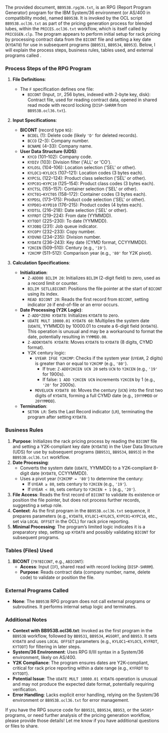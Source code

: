 The provided document, `BB953B.rpg36.txt`, is an RPG (Report Program Generator) program for the IBM System/36 environment (or AS/400 in compatibility mode), named `BB953B`. It is invoked by the OCL script `BB953B.ocl36.txt` as part of the pricing generation process for blended lubes, within the `PRICES.ocl36.txt` workflow, which is itself called by `PRICEGEN.clp`. The program appears to perform initial setup for rack pricing by processing contract data from the `BICONT` file and setting a key date (`KYDAT8`) for use in subsequent programs (`BB9531`, `BB9534`, `BB953`). Below, I will explain the process steps, business rules, tables used, and external programs called .

### Process Steps of the RPG Program

1. **File Definitions**:
   - The `F` specification defines one file:
     - `BICONT` (Input, `IF`, 256 bytes, indexed with 2-byte key, disk): Contract file, used for reading contract data, opened in shared read mode with record locking (`DISP-SHRRM` from `BB953B.ocl36.txt`).

2. **Input Specifications**:
   - **BICONT** (record type `NS`):
     - `BCDEL` (1): Delete code (likely `'D'` for deleted records).
     - `BCCO` (2–3): Company number.
     - `BCNAME` (4–33): Company name.
   - **User Data Structure (UDS)**:
     - `KYCO` (101–102): Company code.
     - `KYDIV` (103): Division filter ('ALL' or 'CO').
     - `KYLOSL` (104–106): Location selection ('SEL' or other).
     - `KYLOC1`–`KYLOC5` (107–121): Location codes (3 bytes each).
     - `KYPCSL` (122–124): Product class selection ('SEL' or other).
     - `KYPC01`–`KYPC10` (125–154): Product class codes (3 bytes each).
     - `KYCTSL` (155–157): Container selection ('SEL' or other).
     - `KYCT01`–`KYCT05` (158–172): Container codes (3 bytes each).
     - `KYPDSL` (173–175): Product code selection ('SEL' or other).
     - `KYPD01`–`KYPD10` (176–215): Product codes (4 bytes each).
     - `KYDTSL` (216–218): Date selection ('SEL' or other).
     - `KYFRDT` (219–224): From date (YYMMDD).
     - `KYTODT` (225–230): To date (YYMMDD).
     - `KYJOBQ` (231): Job queue indicator.
     - `KYCOPY` (232–233): Copy number.
     - `KYDVNO` (234–235): Division number.
     - `KYDAT8` (236–243): Key date (CYMD format, CCYYMMDD).
     - `Y2KCEN` (509–510): Century (e.g., `'19'`).
     - `Y2KCMP` (511–512): Comparison year (e.g., `'80'` for Y2K pivot).

3. **Calculation Specifications**:
   - **Initialization**:
     - `Z-ADD00 BILIM 20`: Initializes `BILIM` (2-digit field) to zero, used as a record limit or counter.
     - `BILIM SETLLBICONT`: Positions the file pointer at the start of `BICONT` using its index.
     - `READ BICONT 20`: Reads the first record from `BICONT`, setting indicator `20` if end-of-file or an error occurs.
   - **Date Processing (Y2K Logic)**:
     - `Z-ADD*ZERO KYDAT8`: Initializes `KYDAT8` to zero.
     - `UDATE MULT 10000.01 KYDAT6 60`: Multiplies the system date (`UDATE`, YYMMDD) by 10000.01 to create a 6-digit field (`KYDAT6`). This operation is unusual and may be a workaround to format the date, potentially resulting in `YYMMDD.00`.
     - `Z-ADDKYDAT6 KYDAT8`: Moves `KYDAT6` to `KYDAT8` (8 digits, CYMD format).
     - Y2K century logic:
       - `UYEAR IFGE Y2KCMP`: Checks if the system year (`UYEAR`, 2 digits) is greater than or equal to `Y2KCMP` (e.g., `'80'`).
         - If true: `Z-ADDY2KCEN UCN 20` sets `UCN` to `Y2KCEN` (e.g., `'19'` for 1900s).
         - If false: `1 ADD Y2KCEN UCN` increments `Y2KCEN` by 1 (e.g., `'20'` for 2000s).
       - `MOVELUCN KYDAT8 80`: Moves the century (`UCN`) into the first two digits of `KYDAT8`, forming a full CYMD date (e.g., `19YYMMDD` or `20YYMMDD`).
   - **Termination**:
     - `SETON LR`: Sets the Last Record indicator (`LR`), terminating the program after setting `KYDAT8`.

### Business Rules

1. **Purpose**: Initializes the rack pricing process by reading the `BICONT` file and setting a Y2K-compliant key date (`KYDAT8`) in the User Data Structure (UDS) for use by subsequent programs (`BB9531`, `BB9534`, `BB953`) in the `BB953B.ocl36.txt` workflow.
2. **Date Processing**:
   - Converts the system date (`UDATE`, YYMMDD) to a Y2K-compliant 8-digit date (`KYDAT8`, CCYYMMDD).
   - Uses a pivot year (`Y2KCMP = '80'`) to determine the century:
     - If `UYEAR ≥ 80`, sets century to `Y2KCEN` (e.g., `'19'`).
     - If `UYEAR < 80`, sets century to `Y2KCEN + 1` (e.g., `'20'`).
3. **File Access**: Reads the first record of `BICONT` to validate its existence or position the file pointer, but does not process further records, suggesting a setup role.
4. **Context**: As the first program in the `BB953B.ocl36.txt` sequence, it prepares parameters (e.g., `KYDAT8`, `KYLOC1`–`KYLOC5`, `KYPC01`–`KYPC10`, etc., set via `LOCAL OFFSET` in the OCL) for rack price reporting.
5. **Minimal Processing**: The program’s limited logic indicates it is a preparatory step, setting up `KYDAT8` and possibly validating `BICONT` for subsequent programs.

### Tables (Files) Used

1. **BICONT** (`?9?BICONT`, e.g., `ABICONT`):
   - **Access**: Input (`IF`), shared read with record locking (`DISP-SHRRM`).
   - **Purpose**: Reads contract data (company number, name, delete code) to validate or position the file.

### External Programs Called

- **None**: The `BB953B` RPG program does not call external programs or subroutines. It performs internal setup logic and terminates.

### Additional Notes

- **Context with BB953B.ocl36.txt**: Invoked as the first program in the `BB953B` workflow, followed by `BB9531`, `BB9534`, `#GSORT`, and `BB953`. It sets `KYDAT8` and uses `LOCAL OFFSET` parameters (e.g., `KYLOC1`–`KYLOC5`, `KYFRDT`, `KYTODT`) for filtering in later steps.
- **System/36 Environment**: Uses RPG II/III syntax in a System/36 environment, likely on AS/400.
- **Y2K Compliance**: The program ensures dates are Y2K-compliant, critical for rack price reporting within a date range (e.g., `KYFRDT` to `KYTODT`).
- **Potential Issue**: The `UDATE MULT 10000.01 KYDAT6` operation is unusual and may not produce the expected date format, potentially requiring verification.
- **Error Handling**: Lacks explicit error handling, relying on the System/36 environment or `BB953B.ocl36.txt` for error management.

If you have the RPG source code for `BB9531`, `BB9534`, `BB953`, or the `SA505*` programs, or need further analysis of the pricing generation workflow, please provide those details! Let me know if you have additional questions or files to share.